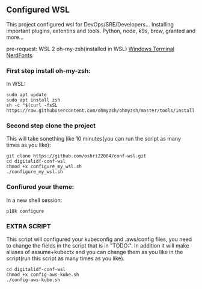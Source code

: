 ## Configured WSL

This project configured wsl for DevOps/SRE/Developers...
Installing important plugins, extentins and tools.
Python, node, k9s, brew, granted and more...

pre-request:
WSL 2
oh-my-zsh(installed in WSL)
[Windows Terminal](https://apps.microsoft.com/detail/9n0dx20hk701?rtc=1&hl=he-il&gl=IL)
[NerdFonts](https://github.com/romkatv/dotfiles-public/tree/master/.local/share/fonts/NerdFonts).  

### First step install oh-my-zsh:  
In WSL:  
```
sudo apt update
sudo apt install zsh
sh -c "$(curl -fsSL https://raw.githubusercontent.com/ohmyzsh/ohmyzsh/master/tools/install.sh)"
```

### Second step clone the project  
This will take sonething like 10 minutes(you can run the script as many times as you like):  
```
git clone https://github.com/oshri22004/conf-wsl.git
cd digitalidf-conf-wsl
chmod +x configure_my_wsl.sh
./configure_my_wsl.sh
```

### Confiured your theme:  
In a new shell session:
```
p10k configure
```  

### EXTRA SCRIPT
This script will configured your kubeconfig and .aws/config files, you need to change the fields in the script that is in "TODO:".
In addition it will make aliases of assume+kubectx and you can change them as you like in the script(run this script as many times as you like).
```
cd digitalidf-conf-wsl
chmod +x config-aws-kube.sh
./config-aws-kube.sh
```